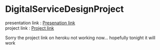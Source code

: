 # DigitalServiceDesignProject
presentation link : <a href="http://myy.haaga-helia.fi/~a1603173/presentation/slides/basic-javascript.html#/">Presenation link</a><br>
project link : <a href="https://digitalservicedesignhiennguyen.herokuapp.com/">Project link</a><p>Sorry the project link on heroku not working now... hopefully tonight it will work</p>
